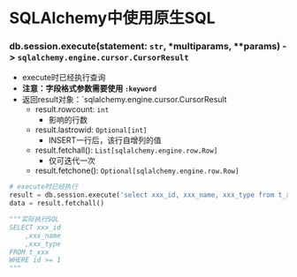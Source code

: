 # SQLAlchemy中使用原生SQL

### db.session.execute(statement: `str`, *multiparams, **params) -> `sqlalchemy.engine.cursor.CursorResult`

- execute时已经执行查询
- **注意：字段格式参数需要使用 `:keyword`**
- 返回result对象：`sqlalchemy.engine.cursor.CursorResult
    - result.rowcount: `int`
        - 影响的行数
    - result.lastrowid: `Optional[int]`
        - INSERT一行后，该行自增列的值
    - result.fetchall(): `List[sqlalchemy.engine.row.Row]`
        - 仅可迭代一次
    - result.fetchone(): `Optional[sqlalchemy.engine.row.Row]`
    
```python
# execute时已经执行
result = db.session.execute('select xxx_id, xxx_name, xxx_type from t_xxx where id >= :n', {'n': 1})
data = result.fetchall()

"""实际执行SQL
SELECT xxx_id
	,xxx_name
	,xxx_type
FROM t_xxx
WHERE id >= 1
"""
```